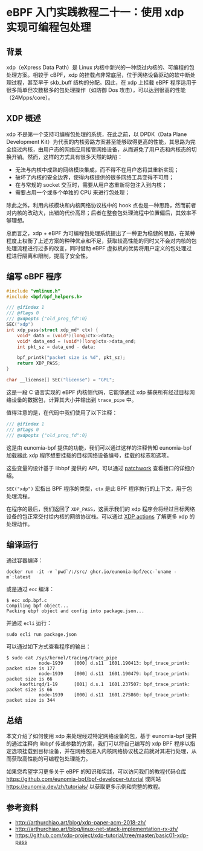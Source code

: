 # eBPF 入门实践教程二十一：使用 xdp 实现可编程包处理

## 背景

xdp（eXpress Data Path）是 Linux 内核中新兴的一种绕过内核的、可编程的包处理方案。相较于 cBPF，xdp 的挂载点非常底层，位于网络设备驱动的软中断处理过程，甚至早于 skb_buff 结构的分配。因此，在 xdp 上挂载 eBPF 程序适用于很多简单但次数极多的包处理操作（如防御 Dos 攻击），可以达到很高的性能（24Mpps/core）。

## XDP 概述

xdp 不是第一个支持可编程包处理的系统，在此之前，以 DPDK（Data Plane Development Kit）为代表的内核旁路方案甚至能够取得更高的性能，其思路为完全绕过内核，由用户态的网络应用接管网络设备，从而避免了用户态和内核态的切换开销。然而，这样的方式具有很多天然的缺陷：

+ 无法与内核中成熟的网络模块集成，而不得不在用户态将其重新实现；
+ 破坏了内核的安全边界，使得内核提供的很多网络工具变得不可用；
+ 在与常规的 socket 交互时，需要从用户态重新将包注入到内核；
+ 需要占用一个或多个单独的 CPU 来进行包处理；

除此之外，利用内核模块和内核网络协议栈中的 hook 点也是一种思路，然而前者对内核的改动大，出错的代价高昂；后者在整套包处理流程中位置偏后，其效率不够理想。

总而言之，xdp + eBPF 为可编程包处理系统提出了一种更为稳健的思路，在某种程度上权衡了上述方案的种种优点和不足，获取较高性能的同时又不会对内核的包处理流程进行过多的改变，同时借助 eBPF 虚拟机的优势将用户定义的包处理过程进行隔离和限制，提高了安全性。

## 编写 eBPF 程序

```C
#include "vmlinux.h"
#include <bpf/bpf_helpers.h>

/// @ifindex 1
/// @flags 0
/// @xdpopts {"old_prog_fd":0}
SEC("xdp")
int xdp_pass(struct xdp_md* ctx) {
    void* data = (void*)(long)ctx->data;
    void* data_end = (void*)(long)ctx->data_end;
    int pkt_sz = data_end - data;

    bpf_printk("packet size is %d", pkt_sz);
    return XDP_PASS;
}

char __license[] SEC("license") = "GPL";
```

这是一段 C 语言实现的 eBPF 内核侧代码，它能够通过 xdp 捕获所有经过目标网络设备的数据包，计算其大小并输出到 `trace_pipe` 中。

值得注意的是，在代码中我们使用了以下注释：

```C
/// @ifindex 1
/// @flags 0
/// @xdpopts {"old_prog_fd":0}
```

这是由 eunomia-bpf 提供的功能，我们可以通过这样的注释告知 eunomia-bpf 加载器此 xdp 程序想要挂载的目标网络设备编号，挂载的标志和选项。

这些变量的设计基于 libbpf 提供的 API，可以通过 [patchwork](https://patchwork.kernel.org/project/netdevbpf/patch/20220120061422.2710637-2-andrii@kernel.org/#24705508) 查看接口的详细介绍。

`SEC("xdp")` 宏指出 BPF 程序的类型，`ctx` 是此 BPF 程序执行的上下文，用于包处理流程。

在程序的最后，我们返回了 `XDP_PASS`，这表示我们的 xdp 程序会将经过目标网络设备的包正常交付给内核的网络协议栈。可以通过 [XDP actions](https://prototype-kernel.readthedocs.io/en/latest/networking/XDP/implementation/xdp_actions.html) 了解更多 xdp 的处理动作。

## 编译运行

通过容器编译：

```console
docker run -it -v `pwd`/:/src/ ghcr.io/eunomia-bpf/ecc-`uname -m`:latest
```

或是通过 `ecc` 编译：

```console
$ ecc xdp.bpf.c
Compiling bpf object...
Packing ebpf object and config into package.json...
```

并通过 `ecli` 运行：

```console
sudo ecli run package.json
```

可以通过如下方式查看程序的输出：

```console
$ sudo cat /sys/kernel/tracing/trace_pipe
            node-1939    [000] d.s11  1601.190413: bpf_trace_printk: packet size is 177
            node-1939    [000] d.s11  1601.190479: bpf_trace_printk: packet size is 66
     ksoftirqd/1-19      [001] d.s.1  1601.237507: bpf_trace_printk: packet size is 66
            node-1939    [000] d.s11  1601.275860: bpf_trace_printk: packet size is 344
```

## 总结

本文介绍了如何使用 xdp 来处理经过特定网络设备的包，基于 eunomia-bpf 提供的通过注释向 libbpf 传递参数的方案，我们可以将自己编写的 xdp BPF 程序以指定选项挂载到目标设备，并在网络包进入内核网络协议栈之前就对其进行处理，从而获取高性能的可编程包处理能力。

如果您希望学习更多关于 eBPF 的知识和实践，可以访问我们的教程代码仓库 <https://github.com/eunomia-bpf/bpf-developer-tutorial> 或网站 <https://eunomia.dev/zh/tutorials/> 以获取更多示例和完整的教程。

## 参考资料

+ <http://arthurchiao.art/blog/xdp-paper-acm-2018-zh/>
+ <http://arthurchiao.art/blog/linux-net-stack-implementation-rx-zh/>
+ <https://github.com/xdp-project/xdp-tutorial/tree/master/basic01-xdp-pass>
